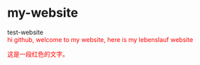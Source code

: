 # my-website
test-website</br>
<font color = "red">hi github, welcome to my website, here is my lebenslauf website</font>
<p style="color: red;">这是一段红色的文字。</p>
